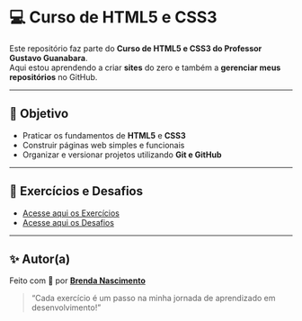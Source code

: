 # 💻 Curso de HTML5 e CSS3

Este repositório faz parte do **Curso de HTML5 e CSS3 do Professor Gustavo Guanabara**.  
Aqui estou aprendendo a criar **sites** do zero e também a **gerenciar meus repositórios** no GitHub.

---

## 🎯 Objetivo

- Praticar os fundamentos de **HTML5** e **CSS3**  
- Construir páginas web simples e funcionais  
- Organizar e versionar projetos utilizando **Git e GitHub**

---

## 📝 Exercícios e Desafios

- [Acesse aqui os Exercícios](https://behnascimentoo.github.io/html-css/exercicios/index.html)
- [Acesse aqui os Desafios](https://behnascimentoo.github.io/html-css/Desafios/index.html)

---

## ✨ Autor(a)

Feito com 💚 por **[Brenda Nascimento](https://github.com/behnascimentoo)**  
> “Cada exercício é um passo na minha jornada de aprendizado em desenvolvimento!”
